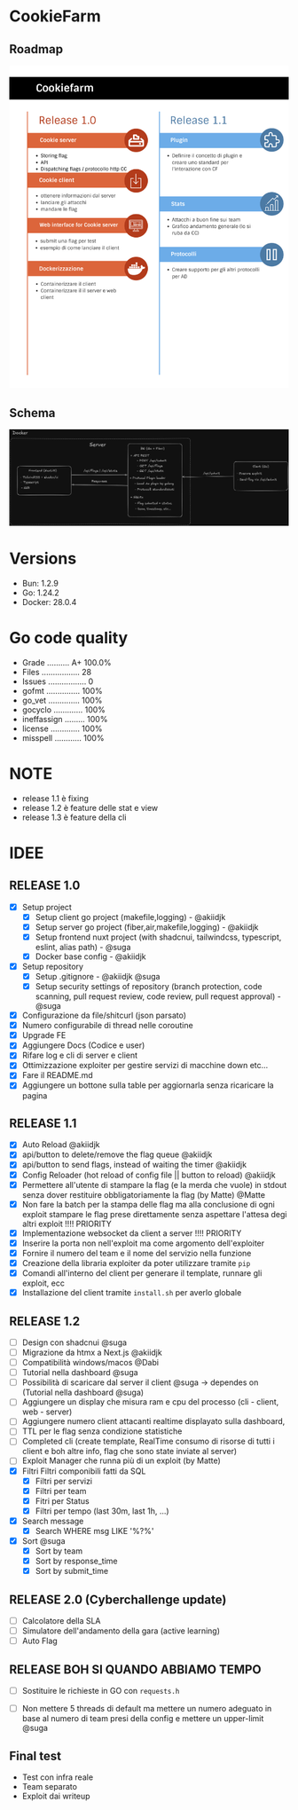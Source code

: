 # CookieFarm

## Roadmap

![Roadmap](images/roadmap.png)

## Schema

![Schema](images/schema.png)

# Versions

- Bun: 1.2.9
- Go: 1.24.2
- Docker: 28.0.4


# Go code quality

- Grade .......... A+ 100.0%
- Files ................. 28
- Issues ................. 0
- gofmt ............... 100%
- go_vet .............. 100%
- gocyclo ............. 100%
- ineffassign ......... 100%
- license ............. 100%
- misspell ............ 100%


# NOTE

- release 1.1 è fixing
- release 1.2 è feature delle stat e view
- release 1.3 è feature della cli



# IDEE

## RELEASE 1.0
- [x] Setup project
  - [x] Setup client go project (makefile,logging) - @akiidjk
  - [x] Setup server go project (fiber,air,makefile,logging) - @akiidjk
  - [x] Setup frontend nuxt project (with shadcnui, tailwindcss, typescript, eslint, alias path) - @suga
  - [x] Docker base config - @akiidjk
- [x] Setup repository
  - [x] Setup .gitignore - @akiidjk @suga
  - [x] Setup security settings of repository (branch protection, code scanning, pull request review, code review, pull request approval) - @suga
- [x] Configurazione da file/shitcurl (json parsato)
- [x] Numero configurabile di thread nelle coroutine
- [x] Upgrade FE
- [x] Aggiungere Docs (Codice e user)
- [x] Rifare log e cli di server e client
- [x] Ottimizzazione exploiter per gestire servizi di macchine down etc...
- [x] Fare il README.md
- [x] Aggiungere un bottone sulla table per aggiornarla senza ricaricare la pagina

## RELEASE 1.1
- [x] Auto Reload @akiidjk
- [x] api/button to delete/remove the flag queue @akiidjk
- [x] api/button to send flags, instead of waiting the timer @akiidjk
- [x] Config Reloader (hot reload of config file || button to reload) @akiidjk
- [x] Permettere all'utente di stampare la flag (e la merda che vuole) in stdout senza dover restituire obbligatoriamente la flag (by Matte) @Matte
- [x] Non fare la batch per la stampa delle flag ma alla conclusione di ogni exploit stampare le flag prese direttamente senza aspettare l'attesa degi altri exploit !!!! PRIORITY
- [X] Implementazione websocket da client a server !!!! PRIORITY
- [x] Inserire la porta non nell'exploit ma come argomento dell'exploiter
- [x] Fornire il numero del team e il nome del servizio nella funzione
- [x] Creazione della libraria exploiter da poter utilizzare tramite `pip`
- [x] Comandi all'interno del client per generare il template, runnare gli exploit, ecc
- [x] Installazione del client tramite `install.sh` per averlo globale

## RELEASE 1.2
- [ ] Design con shadcnui @suga
- [ ] Migrazione da htmx a Next.js @akiidjk
- [ ] Compatibilità windows/macos @Dabi
- [ ] Tutorial nella dashboard @suga
- [ ] Possibilità di scaricare dal server il client @suga -> dependes on (Tutorial nella dashboard @suga)
- [ ] Aggiungere un display che misura ram e cpu del processo (cli - client, web - server)
- [ ] Aggiungere numero client attacanti realtime displayato sulla dashboard,
- [ ] TTL per le flag senza condizione statistiche
- [ ] Completed cli (create template, RealTime consumo di risorse di tutti i client e boh altre info, flag che sono state inviate al server)
- [ ] Exploit Manager che runna più di un exploit (by Matte)
- [x] Filtri
   Filtri componibili fatti da SQL
   - [x] Filtri per servizi
   - [x] Filtri per team
   - [x] Fitri per Status
   - [x] Filtri per tempo (last 30m, last 1h, ...)
- [x] Search message
   - [x] Search WHERE msg LIKE '%?%'
- [x] Sort @suga
    - [x] Sort by team
    - [x] Sort by response_time
    - [x] Sort by submit_time

## RELEASE 2.0 (Cyberchallenge update)
- [ ] Calcolatore della SLA
- [ ] Simulatore dell'andamento della gara (active learning)
- [ ] Auto Flag

## RELEASE BOH SI QUANDO ABBIAMO TEMPO
- [ ] Sostituire le richieste in GO con `requests.h`
- [ ] Non mettere 5 threads di default ma mettere un numero adeguato in base al numero di team presi della config e mettere un upper-limit @suga


## Final test

- Test con infra reale
- Team separato
- Exploit dai writeup
